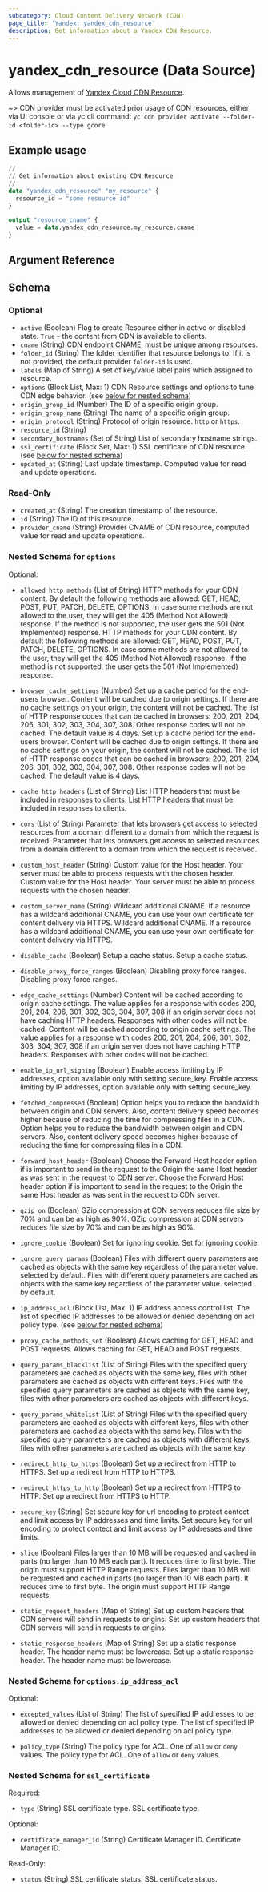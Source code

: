 ```yaml
---
subcategory: Cloud Content Delivery Network (CDN)
page_title: 'Yandex: yandex_cdn_resource'
description: Get information about a Yandex CDN Resource.
---
```


# yandex_cdn_resource (Data Source)

Allows management of [Yandex Cloud CDN Resource](https://yandex.cloud/docs/cdn/concepts/resource).

~> CDN provider must be activated prior usage of CDN resources, either via UI console or via yc cli command: `yc cdn provider activate --folder-id <folder-id> --type gcore`.

## Example usage

```terraform
//
// Get information about existing CDN Resource
//
data "yandex_cdn_resource" "my_resource" {
  resource_id = "some resource id"
}

output "resource_cname" {
  value = data.yandex_cdn_resource.my_resource.cname
}
```

## Argument Reference

<!-- schema generated by tfplugindocs -->
## Schema

### Optional

- `active` (Boolean) Flag to create Resource either in active or disabled state. `True` - the content from CDN is available to clients.
- `cname` (String) CDN endpoint CNAME, must be unique among resources.
- `folder_id` (String) The folder identifier that resource belongs to. If it is not provided, the default provider `folder-id` is used.
- `labels` (Map of String) A set of key/value label pairs which assigned to resource.
- `options` (Block List, Max: 1) CDN Resource settings and options to tune CDN edge behavior. (see [below for nested schema](#nestedblock--options))
- `origin_group_id` (Number) The ID of a specific origin group.
- `origin_group_name` (String) The name of a specific origin group.
- `origin_protocol` (String) Protocol of origin resource. `http` or `https`.
- `resource_id` (String)
- `secondary_hostnames` (Set of String) List of secondary hostname strings.
- `ssl_certificate` (Block Set, Max: 1) SSL certificate of CDN resource. (see [below for nested schema](#nestedblock--ssl_certificate))
- `updated_at` (String) Last update timestamp. Computed value for read and update operations.

### Read-Only

- `created_at` (String) The creation timestamp of the resource.
- `id` (String) The ID of this resource.
- `provider_cname` (String) Provider CNAME of CDN resource, computed value for read and update operations.

<a id="nestedblock--options"></a>
### Nested Schema for `options`

Optional:

- `allowed_http_methods` (List of String) HTTP methods for your CDN content. By default the following methods are allowed: GET, HEAD, POST, PUT, PATCH, DELETE, OPTIONS. In case some methods are not allowed to the user, they will get the 405 (Method Not Allowed) response. If the method is not supported, the user gets the 501 (Not Implemented) response. HTTP methods for your CDN content. By default the following methods are allowed: GET, HEAD, POST, PUT, PATCH, DELETE, OPTIONS. In case some methods are not allowed to the user, they will get the 405 (Method Not Allowed) response. If the method is not supported, the user gets the 501 (Not Implemented) response.

- `browser_cache_settings` (Number) Set up a cache period for the end-users browser. Content will be cached due to origin settings. If there are no cache settings on your origin, the content will not be cached. The list of HTTP response codes that can be cached in browsers: 200, 201, 204, 206, 301, 302, 303, 304, 307, 308. Other response codes will not be cached. The default value is 4 days. Set up a cache period for the end-users browser. Content will be cached due to origin settings. If there are no cache settings on your origin, the content will not be cached. The list of HTTP response codes that can be cached in browsers: 200, 201, 204, 206, 301, 302, 303, 304, 307, 308. Other response codes will not be cached. The default value is 4 days.

- `cache_http_headers` (List of String) List HTTP headers that must be included in responses to clients. List HTTP headers that must be included in responses to clients.

- `cors` (List of String) Parameter that lets browsers get access to selected resources from a domain different to a domain from which the request is received. Parameter that lets browsers get access to selected resources from a domain different to a domain from which the request is received.

- `custom_host_header` (String) Custom value for the Host header. Your server must be able to process requests with the chosen header. Custom value for the Host header. Your server must be able to process requests with the chosen header.

- `custom_server_name` (String) Wildcard additional CNAME. If a resource has a wildcard additional CNAME, you can use your own certificate for content delivery via HTTPS. Wildcard additional CNAME. If a resource has a wildcard additional CNAME, you can use your own certificate for content delivery via HTTPS.

- `disable_cache` (Boolean) Setup a cache status. Setup a cache status.

- `disable_proxy_force_ranges` (Boolean) Disabling proxy force ranges. Disabling proxy force ranges.

- `edge_cache_settings` (Number) Content will be cached according to origin cache settings. The value applies for a response with codes 200, 201, 204, 206, 301, 302, 303, 304, 307, 308 if an origin server does not have caching HTTP headers. Responses with other codes will not be cached. Content will be cached according to origin cache settings. The value applies for a response with codes 200, 201, 204, 206, 301, 302, 303, 304, 307, 308 if an origin server does not have caching HTTP headers. Responses with other codes will not be cached.

- `enable_ip_url_signing` (Boolean) Enable access limiting by IP addresses, option available only with setting secure_key. Enable access limiting by IP addresses, option available only with setting secure_key.

- `fetched_compressed` (Boolean) Option helps you to reduce the bandwidth between origin and CDN servers. Also, content delivery speed becomes higher because of reducing the time for compressing files in a CDN. Option helps you to reduce the bandwidth between origin and CDN servers. Also, content delivery speed becomes higher because of reducing the time for compressing files in a CDN.

- `forward_host_header` (Boolean) Choose the Forward Host header option if is important to send in the request to the Origin the same Host header as was sent in the request to CDN server. Choose the Forward Host header option if is important to send in the request to the Origin the same Host header as was sent in the request to CDN server.

- `gzip_on` (Boolean) GZip compression at CDN servers reduces file size by 70% and can be as high as 90%. GZip compression at CDN servers reduces file size by 70% and can be as high as 90%.

- `ignore_cookie` (Boolean) Set for ignoring cookie. Set for ignoring cookie.

- `ignore_query_params` (Boolean) Files with different query parameters are cached as objects with the same key regardless of the parameter value. selected by default. Files with different query parameters are cached as objects with the same key regardless of the parameter value. selected by default.

- `ip_address_acl` (Block List, Max: 1) IP address access control list. The list of specified IP addresses to be allowed or denied depending on acl policy type. (see [below for nested schema](#nestedblock--options--ip_address_acl))

- `proxy_cache_methods_set` (Boolean) Allows caching for GET, HEAD and POST requests. Allows caching for GET, HEAD and POST requests.

- `query_params_blacklist` (List of String) Files with the specified query parameters are cached as objects with the same key, files with other parameters are cached as objects with different keys. Files with the specified query parameters are cached as objects with the same key, files with other parameters are cached as objects with different keys.

- `query_params_whitelist` (List of String) Files with the specified query parameters are cached as objects with different keys, files with other parameters are cached as objects with the same key. Files with the specified query parameters are cached as objects with different keys, files with other parameters are cached as objects with the same key.

- `redirect_http_to_https` (Boolean) Set up a redirect from HTTP to HTTPS. Set up a redirect from HTTP to HTTPS.

- `redirect_https_to_http` (Boolean) Set up a redirect from HTTPS to HTTP. Set up a redirect from HTTPS to HTTP.

- `secure_key` (String) Set secure key for url encoding to protect contect and limit access by IP addresses and time limits. Set secure key for url encoding to protect contect and limit access by IP addresses and time limits.

- `slice` (Boolean) Files larger than 10 MB will be requested and cached in parts (no larger than 10 MB each part). It reduces time to first byte. The origin must support HTTP Range requests. Files larger than 10 MB will be requested and cached in parts (no larger than 10 MB each part). It reduces time to first byte. The origin must support HTTP Range requests.

- `static_request_headers` (Map of String) Set up custom headers that CDN servers will send in requests to origins. Set up custom headers that CDN servers will send in requests to origins.

- `static_response_headers` (Map of String) Set up a static response header. The header name must be lowercase. Set up a static response header. The header name must be lowercase.


<a id="nestedblock--options--ip_address_acl"></a>
### Nested Schema for `options.ip_address_acl`

Optional:

- `excepted_values` (List of String) The list of specified IP addresses to be allowed or denied depending on acl policy type. The list of specified IP addresses to be allowed or denied depending on acl policy type.

- `policy_type` (String) The policy type for ACL. One of `allow` or `deny` values. The policy type for ACL. One of `allow` or `deny` values.




<a id="nestedblock--ssl_certificate"></a>
### Nested Schema for `ssl_certificate`

Required:

- `type` (String) SSL certificate type. SSL certificate type.


Optional:

- `certificate_manager_id` (String) Certificate Manager ID. Certificate Manager ID.


Read-Only:

- `status` (String) SSL certificate status. SSL certificate status.


